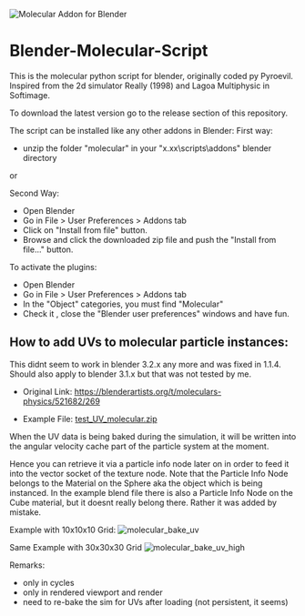 ![Molecular Addon for Blender](https://github.com/scorpion81/Blender-Molecular-Script/workflows/Molecular%20Addon%20for%20Blender/badge.svg)

Blender-Molecular-Script
========================

This is the molecular python script for blender, originally coded py Pyroevil. Inspired from the 2d simulator Really (1998) and Lagoa Multiphysic in Softimage.

To download the latest version go to the release section of this repository.

The script can be installed like any other addons in Blender:
First way:
- unzip the folder "molecular" in your "x.xx\scripts\addons" blender directory

or

Second Way:
- Open Blender
- Go in File > User Preferences > Addons tab
- Click on "Install from file" button.
- Browse and click the downloaded zip file and push the "Install from file..." button.

To activate the plugins:
- Open Blender
- Go in File > User Preferences > Addons tab
- In the "Object" categories, you must find "Molecular"
- Check it , close the "Blender user preferences" windows and have fun.


How to add UVs to molecular particle instances:
----------------------------------------------

This didnt seem to work in blender 3.2.x any more and was fixed in 1.1.4.
Should also apply to blender 3.1.x but that was not tested by me.

- Original Link:
https://blenderartists.org/t/moleculars-physics/521682/269

- Example File:
[test_UV_molecular.zip](https://github.com/scorpion81/Blender-Molecular-Script/files/9320719/test_UV_molecular.zip)

When the UV data is being baked during the simulation, it will be written into the angular velocity cache part 
of the particle system at the moment.

Hence you can retrieve it via a particle info node later on in order to feed it into the vector socket of the
texture node. Note that the Particle Info Node belongs to the Material on the Sphere aka the object which is being instanced.
In the example blend file there is also a Particle Info Node on the Cube material, but it doesnt really belong there. Rather
it was added by mistake.

Example with 10x10x10 Grid:
![molecular_bake_uv](https://user-images.githubusercontent.com/1172149/184380338-b07cb5de-4d54-45e0-9fa8-2967f4fb29cc.jpeg)

Same Example with 30x30x30 Grid
![molecular_bake_uv_high](https://user-images.githubusercontent.com/1172149/184380364-9e4a1ff9-8924-4619-9d77-f191950c52e7.jpeg)

Remarks:
- only in cycles
- only in rendered viewport and render
- need to re-bake the sim for UVs after loading (not persistent, it seems)
